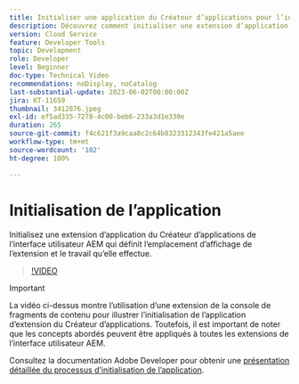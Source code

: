 ```yaml
---
title: Initialiser une application du Créateur d’applications pour l’interface utilisateur AEM
description: Découvrez comment initialiser une extension d’application du Créateur d’applications de l’interface utilisateur AEM qui définit l’emplacement d’affichage de l’extension et le travail qu’elle effectue.
version: Cloud Service
feature: Developer Tools
topic: Development
role: Developer
level: Beginner
doc-type: Technical Video
recommendations: noDisplay, noCatalog
last-substantial-update: 2023-06-02T00:00:00Z
jira: KT-11659
thumbnail: 3412876.jpeg
exl-id: ef5ad335-7278-4c00-beb6-233a3d1e330e
duration: 265
source-git-commit: f4c621f3a9caa8c2c64b8323312343fe421a5aee
workflow-type: tm+mt
source-wordcount: '102'
ht-degree: 100%

---
```


# Initialisation de l’application

Initialisez une extension d’application du Créateur d’applications de l’interface utilisateur AEM qui définit l’emplacement d’affichage de l’extension et le travail qu’elle effectue.

>[!VIDEO](https://video.tv.adobe.com/v/3412876?quality=12&learn=on)

>[!IMPORTANT]
>
> La vidéo ci-dessus montre l’utilisation d’une extension de la console de fragments de contenu pour illustrer l’initialisation de l’application d’extension du Créateur d’applications. Toutefois, il est important de noter que les concepts abordés peuvent être appliqués à toutes les extensions de l’interface utilisateur AEM.

Consultez la documentation Adobe Developer pour obtenir une [présentation détaillée du processus d’initialisation de l’application](https://developer.adobe.com/uix/docs/services/aem-cf-console-admin/code-generation/#launch-code-generation-during-project-initialization).
